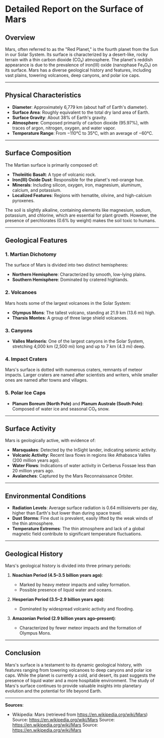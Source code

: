 # Detailed Report on the Surface of Mars

## Overview
Mars, often referred to as the "Red Planet," is the fourth planet from the Sun in our Solar System. Its surface is characterized by a desert-like, rocky terrain with a thin carbon dioxide (CO₂) atmosphere. The planet's reddish appearance is due to the prevalence of iron(III) oxide (nanophase Fe₂O₃) on its surface. Mars has a diverse geological history and features, including vast plains, towering volcanoes, deep canyons, and polar ice caps.

---

## Physical Characteristics
- **Diameter**: Approximately 6,779 km (about half of Earth's diameter).
- **Surface Area**: Roughly equivalent to the total dry land area of Earth.
- **Surface Gravity**: About 38% of Earth's gravity.
- **Atmosphere**: Composed primarily of carbon dioxide (95.97%), with traces of argon, nitrogen, oxygen, and water vapor.
- **Temperature Range**: From −110°C to 35°C, with an average of −60°C.

---

## Surface Composition
The Martian surface is primarily composed of:
- **Tholeiitic Basalt**: A type of volcanic rock.
- **Iron(III) Oxide Dust**: Responsible for the planet's red-orange hue.
- **Minerals**: Including silicon, oxygen, iron, magnesium, aluminum, calcium, and potassium.
- **Localized Features**: Regions with hematite, olivine, and high-calcium pyroxenes.

The soil is slightly alkaline, containing elements like magnesium, sodium, potassium, and chlorine, which are essential for plant growth. However, the presence of perchlorates (0.6% by weight) makes the soil toxic to humans.

---

## Geological Features
### 1. **Martian Dichotomy**
The surface of Mars is divided into two distinct hemispheres:
- **Northern Hemisphere**: Characterized by smooth, low-lying plains.
- **Southern Hemisphere**: Dominated by cratered highlands.

### 2. **Volcanoes**
Mars hosts some of the largest volcanoes in the Solar System:
- **Olympus Mons**: The tallest volcano, standing at 21.9 km (13.6 mi) high.
- **Tharsis Montes**: A group of three large shield volcanoes.

### 3. **Canyons**
- **Valles Marineris**: One of the largest canyons in the Solar System, stretching 4,000 km (2,500 mi) long and up to 7 km (4.3 mi) deep.

### 4. **Impact Craters**
Mars's surface is dotted with numerous craters, remnants of meteor impacts. Larger craters are named after scientists and writers, while smaller ones are named after towns and villages.

### 5. **Polar Ice Caps**
- **Planum Boreum (North Pole)** and **Planum Australe (South Pole)**: Composed of water ice and seasonal CO₂ snow.

---

## Surface Activity
Mars is geologically active, with evidence of:
- **Marsquakes**: Detected by the InSight lander, indicating seismic activity.
- **Volcanic Activity**: Recent lava flows in regions like Athabasca Valles (200 million years ago).
- **Water Flows**: Indications of water activity in Cerberus Fossae less than 20 million years ago.
- **Avalanches**: Captured by the Mars Reconnaissance Orbiter.

---

## Environmental Conditions
- **Radiation Levels**: Average surface radiation is 0.64 millisieverts per day, higher than Earth's but lower than during space travel.
- **Dust Storms**: Fine dust is prevalent, easily lifted by the weak winds of the thin atmosphere.
- **Temperature Extremes**: The thin atmosphere and lack of a global magnetic field contribute to significant temperature fluctuations.

---

## Geological History
Mars's geological history is divided into three primary periods:
1. **Noachian Period (4.5–3.5 billion years ago)**:
   - Marked by heavy meteor impacts and valley formation.
   - Possible presence of liquid water and oceans.

2. **Hesperian Period (3.5–2.9 billion years ago)**:
   - Dominated by widespread volcanic activity and flooding.

3. **Amazonian Period (2.9 billion years ago–present)**:
   - Characterized by fewer meteor impacts and the formation of Olympus Mons.

---

## Conclusion
Mars's surface is a testament to its dynamic geological history, with features ranging from towering volcanoes to deep canyons and polar ice caps. While the planet is currently a cold, arid desert, its past suggests the presence of liquid water and a more hospitable environment. The study of Mars's surface continues to provide valuable insights into planetary evolution and the potential for life beyond Earth.

---

**Sources**:  
- Wikipedia: Mars (retrieved from https://en.wikipedia.org/wiki/Mars)
Source: https://en.wikipedia.org/wiki/Mars
Source: https://en.wikipedia.org/wiki/Mars
Source: https://en.wikipedia.org/wiki/Mars